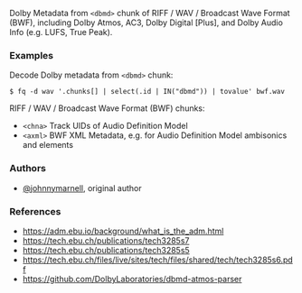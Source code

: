 Dolby Metadata from `<dbmd>` chunk of RIFF / WAV / Broadcast Wave Format (BWF),
including Dolby Atmos, AC3, Dolby Digital \[Plus\], and Dolby Audio Info (e.g. LUFS, True Peak).

### Examples
Decode Dolby metadata from `<dbmd>` chunk:
```
$ fq -d wav '.chunks[] | select(.id | IN("dbmd")) | tovalue' bwf.wav
```

RIFF / WAV / Broadcast Wave Format (BWF) chunks:
- `<chna>` Track UIDs of Audio Definition Model
- `<axml>` BWF XML Metadata, e.g. for Audio Definition Model ambisonics and elements

### Authors
- [@johnnymarnell](https://johnnymarnell.github.io), original author

### References
- https://adm.ebu.io/background/what_is_the_adm.html
- https://tech.ebu.ch/publications/tech3285s7
- https://tech.ebu.ch/publications/tech3285s5
- https://tech.ebu.ch/files/live/sites/tech/files/shared/tech/tech3285s6.pdf
- https://github.com/DolbyLaboratories/dbmd-atmos-parser
